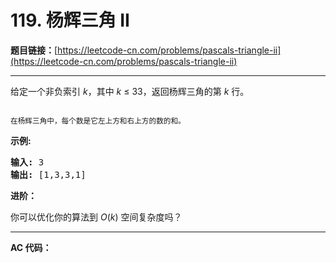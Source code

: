 # 119. 杨辉三角 II

**题目链接：**[https://leetcode-cn.com/problems/pascals-triangle-ii](https://leetcode-cn.com/problems/pascals-triangle-ii)

---

<div class="content__1Y2H">
 <div class="notranslate">
  <p>给定一个非负索引&nbsp;<em>k</em>，其中 <em>k</em>&nbsp;≤&nbsp;33，返回杨辉三角的第 <em>k </em>行。</p> 
  <p><img src="../wikipedia/commons/0/0d/PascalTriangleAnimated2.gif" alt=""></p> 
  <p><small>在杨辉三角中，每个数是它左上方和右上方的数的和。</small></p> 
  <p><strong>示例:</strong></p> 
  <pre class="language-text"><strong>输入:</strong> 3
<strong>输出:</strong> [1,3,3,1]
</pre> 
  <p><strong>进阶：</strong></p> 
  <p>你可以优化你的算法到 <em>O</em>(<em>k</em>) 空间复杂度吗？</p> 
 </div>
</div>

---

**AC 代码：**

```java

```
